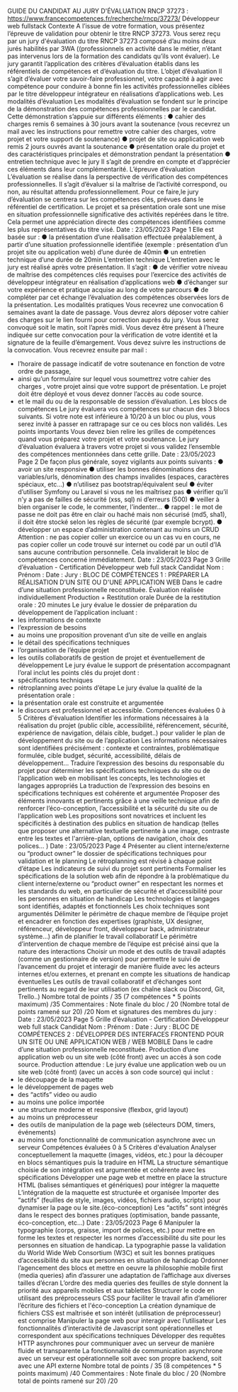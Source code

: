 GUIDE DU CANDIDAT AU JURY D'ÉVALUATION
RNCP 37273 : https://www.francecompetences.fr/recherche/rncp/37273/
Développeur web fullstack
Contexte
A l’issue de votre formation, vous présentez l’épreuve de validation pour obtenir le titre RNCP 37273.
Vous serez reçu par un jury d'évaluation du titre RNCP 37273 composé d’au moins deux jurés
habilités par 3WA ((professionnels en activité dans le métier, n’étant pas intervenus lors de la
formation des candidats qu’ils vont évaluer). Le jury garantit l’application des critères d’évaluation
établis dans les référentiels de compétences et d’évaluation du titre.
L’objet d’évaluation
Il s’agit d’évaluer votre savoir-faire professionnel, votre capacité à agir avec compétence pour
conduire à bonne fin les activités professionnelles ciblées par le titre développeur intégrateur en
réalisations d’applications web.
Les modalités d’évaluation
Les modalités d’évaluation se fondent sur le principe de la démonstration des compétences
professionnelles par le candidat.
Cette démonstration s’appuie sur différents éléments :
● cahier des charges remis 6 semaines à 30 jours avant la soutenance (vous recevrez un
mail avec les instructions pour remettre votre cahier des charges, votre projet et votre
support de soutenance)
● projet de site ou application web remis 2 jours ouvrés avant la soutenance
● présentation orale du projet et des caractéristiques principales et démonstration pendant la
présentation
● entretien technique avec le jury
Il s’agit de prendre en compte et d’apprécier ces éléments dans leur complémentarité.
L’épreuve d’évaluation
L’évaluation se réalise dans la perspective de vérification des compétences professionnelles. Il
s’agit d’évaluer si la maîtrise de l’activité correspond, ou non, au résultat attendu professionnellement.
Pour ce faire,le jury d’évaluation se centrera sur les compétences clés, prévues dans le référentiel
de certification.
Le projet et sa présentation orale sont une mise en situation professionnelle significative des activités
repérées dans le titre. Cela permet une appréciation directe des compétences identifiées comme les
plus représentatives du titre visé.
Date : 23/05/2023 Page 1
Elle est basée sur :
● la présentation d’une réalisation effectuée préalablement, à partir d’une situation
professionnelle identifiée (exemple : présentation d’un projet site ou application web) d’une
durée de 40min
● un entretien technique d’une durée de 20min
L’entretien technique
L’entretien avec le jury est réalisé après votre présentation.
Il s’agit :
● de vérifier votre niveau de maîtrise des compétences clés requises pour l’exercice des
activités de développeur intégrateur en réalisation d’applications web
● d’échanger sur votre expérience et pratique acquise au long de votre parcours
● de compléter par cet échange l’évaluation des compétences observées lors de la
présentation.
Les modalités pratiques
Vous recevrez une convocation 6 semaines avant la date de passage. Vous devrez alors déposer
votre cahier des charges sur le lien fourni pour correction auprès du jury.
Vous serez convoqué soit le matin, soit l’après midi. Vous devez être présent à l’heure indiquée sur
cette convocation pour la vérification de votre identité et la signature de la feuille d’émargement. Vous
devez suivre les instructions de la convocation.
Vous recevrez ensuite par mail :
- l’horaire de passage indicatif de votre soutenance en fonction de votre ordre de passage,
- ainsi qu’un formulaire sur lequel vous soumettrez votre cahier des charges , votre projet
ainsi que votre support de présentation. Le projet doit être déployé et vous devez donner
l’accès au code source.
- et le mail du ou de la responsable de session d’évaluation.
Les blocs de compétences
Le jury évaluera vos compétences sur chacun des 3 blocs suivants. Si votre note est inférieure à
10/20 à un bloc ou plus, vous serez invité à passer en rattrapage sur ce ou ces blocs non validés.
Les points importants
Vous devez bien relire les grilles de compétences quand vous préparez votre projet et votre
soutenance. Le jury d’évaluation évaluera à travers votre projet si vous validez l’ensemble des
compétences mentionnées dans cette grille.
Date : 23/05/2023 Page 2
De façon plus générale, soyez vigilants aux points suivants :
● avoir un site responsive
● utiliser les bonnes dénominations des variables/urls, dénomination des champs invalides
(espaces, caractères spéciaux, etc...)
● n’utilisez pas bootstrap/équivalent seul
● éviter d’utiliser Symfony ou Laravel si vous ne les maîtrisez pas
● vérifier qu’il n’y a pas de failles de sécurité (xss, sql) ni d’erreurs (500)
● veiller à bien organiser le code, le commenter, l’indenter…
● rappel : le mot de passe ne doit pas être en clair ou haché mais non sécurisé (md5, sha1), il
doit être stocké selon les règles de sécurité (par exemple bcrypt).
● développer un espace d’administration contenant au moins un CRUD
Attention : ne pas copier coller un exercice ou un cas vu en cours, ne pas copier coller un
code trouvé sur internet ou codé par un outil d’IA sans aucune contribution personnelle. Cela
invaliderait le bloc de compétences concerné immédiatement.
Date : 23/05/2023 Page 3
Grille d’évaluation - Certification Développeur web full stack
Candidat Nom : Prénom :
Date : Jury :
BLOC DE COMPÉTENCES 1 : PRÉPARER LA RÉALISATION D’UN SITE OU D'UNE
APPLICATION WEB
Dans le cadre d’une situation professionnelle reconstituée.
Évaluation réalisée individuellement
Production + Restitution orale
Durée de la restitution orale : 20 minutes
Le jury évalue le dossier de préparation du développement de l’application incluant :
- les informations de contexte
- l’expression de besoins
- au moins une proposition provenant d’un site de veille en anglais
- le détail des spécifications techniques
- l’organisation de l’équipe projet
- les outils collaboratifs de gestion de projet et éventuellement de développement
Le jury évalue le support de présentation accompagnant l’oral inclut les points clés du projet dont :
- spécifications techniques
- rétroplanning avec points d’étape
Le jury évalue la qualité de la présentation orale :
- la présentation orale est construite et argumentée
- le discours est professionnel et accessible.
Compétences évaluées 0 à 5 Critères d'évaluation
Identifier les informations nécessaires à la réalisation
du projet (public cible, accessibilité, référencement,
sécurité, expérience de navigation, délais cible,
budget..) pour valider le plan de développement du
site ou de l’application
Les informations nécessaires sont identifiées
précisément :
contexte et contraintes, problématique formulée, cible
budget, sécurité, accessibilité, délais de
développement…
Traduire l’expression des besoins du responsable du
projet pour déterminer les spécifications techniques
du site ou de l’application web en mobilisant les
concepts, les technologies et langages appropriés
La traduction de l’expression des besoins en
spécifications techniques est cohérente et
argumentée
Proposer des éléments innovants et pertinents grâce
à une veille technique afin de renforcer
l’éco-conception, l’accessibilité et la sécurité du site
ou de l’application web
Les propositions sont novatrices et incluent les
spécificités à destination des publics en situation de
handicap (telles que proposer une alternative textuelle
pertinente à une image, contraste entre les textes et
l'arrière-plan, options de navigation, choix des
polices… )
Date : 23/05/2023 Page 4
Présenter au client interne/externe ou “product owner”
le dossier de spécifications techniques pour validation
et le planning
Le rétroplanning est révisé à chaque point d’étape
Les indicateurs de suivi du projet sont pertinents
Formaliser les spécifications de la solution web afin
de répondre à la problématique du client
interne/externe ou “product owner” en respectant les
normes et les standards du web, en particulier de
sécurité et d’accessibilité pour les personnes en
situation de handicap
Les technologies et langages sont identifiés, adaptés
et fonctionnels
Les choix techniques sont argumentés
Délimiter le périmètre de chaque membre de l’équipe
projet et encadrer en fonction des expertises
(graphiste, UX designer, référenceur, développeur
front, développeur back, administrateur système…)
afin de planifier le travail collaboratif
Le périmètre d’intervention de chaque membre de
l’équipe est précisé ainsi que la nature des
interactions
Choisir un mode et des outils de travail adaptés
(comme un gestionnaire de version) pour permettre le
suivi de l’avancement du projet et interagir de manière
fluide avec les acteurs internes et/ou externes, et
prenant en compte les situations de handicap
éventuelles
Les outils de travail collaboratif et d’échanges sont
pertinents au regard de leur utilisation (ex chaîne
slack ou Discord, Git, Trello..)
Nombre total de points / 35
(7 compétences * 5 points maximum)
/35
Commentaires :
Note finale du bloc / 20
(Nombre total de points ramené sur 20)
/20
Nom et signatures des membres du jury :
Date : 23/05/2023 Page 5
Grille d’évaluation - Certification Développeur web full stack
Candidat Nom : Prénom :
Date : Jury :
BLOC DE COMPÉTENCES 2 : DÉVELOPPER DES INTERFACES FRONTEND POUR UN SITE
OU UNE APPLICATION WEB / WEB MOBILE
Dans le cadre d’une situation professionnelle reconstituée.
Production d’une application web ou un site web (côté front) avec un accès à son code source.
Production attendue :
Le jury évalue une application web ou un site web (côté front) (avec un accès à son code source) qui inclut :
- le découpage de la maquette
- le développement de pages web
- des “actifs” video ou audio
- au moins une police importée
- une structure moderne et responsive (flexbox, grid layout)
- au moins un préprocesseur
- des outils de manipulation de la page web (sélecteurs DOM, timers, événements)
- au moins une fonctionnalité de communication asynchrone avec un serveur
Compétences évaluées 0 à 5 Critères d'évaluation
Analyser conceptuellement la maquette (images,
vidéos, etc.) pour la découper en blocs sémantiques
puis la traduire en HTML
La structure sémantique choisie de son
intégration est argumentée et cohérente avec
les spécifications
Développer une page web et mettre en place la
structure HTML (balises sémantiques et génériques)
pour intégrer la maquette
L’intégration de la maquette est structurée et
organisée
Importer des “actifs” (feuilles de style, images, vidéos,
fichiers audio, scripts) pour dynamiser la page ou le
site.(éco-conception)
Les “actifs” sont intégrés dans le respect des
bonnes pratiques (optimisation, bande
passante, éco-conception, etc...)
Date : 23/05/2023 Page 6
Manipuler la typographie (corps, graisse, import de
polices, etc.) pour mettre en forme les textes et
respecter les normes d’accessibilité du site pour les
personnes en situation de handicap.
La typographie passe la validation du World
Wide Web Consortium (W3C) et suit les bonnes
pratiques d’accessibilité du site aux personnes
en situation de handicap
Ordonner l’agencement des blocs et mettre en oeuvre
la philosophie mobile first (media queries) afin
d’assurer une adaptation de l’affichage aux diverses
tailles d’écran
L’ordre des media queries des feuilles de style
donnent la priorité aux appareils mobiles et aux
tablettes
Structurer le code en utilisant des préprocesseurs
CSS pour faciliter le travail afin d’améliorer l’écriture
des fichiers et l'éco-conception
La création dynamique de fichiers CSS est
maîtrisée et son intérêt (utilisation de
préprocesseur) est comprise
Manipuler la page web pour interagir avec l’utilisateur
Les fonctionnalités d’interactivité de Javascript
sont opérationnelles et correspondent aux
spécifications techniques
Développer des requêtes HTTP asynchrones pour
communiquer avec un serveur de manière fluide et
transparente
La fonctionnalité de communication asynchrone
avec un serveur est opérationnelle soit avec son
propre backend, soit avec une API externe
Nombre total de points / 35
(8 compétences * 5 points maximum)
/40
Commentaires :
Note finale du bloc / 20
(Nombre total de points ramené sur 20)
/20